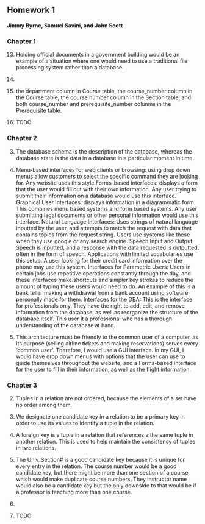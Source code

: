 ##  Homework 1
####  Jimmy Byrne, Samuel Savini, and John Scott


###  Chapter 1
13.  Holding official documents in a government building would be an example of a situation where one would need to use a traditional file processing system rather than a database.


14.  
  1.  the department column in Course table, the course_number column in the Course table, the course number column in the Section table, and both course_number and prerequisite_number columns in the Prerequisite table. 


  2.  TODO


###  Chapter 2
3.  The database schema is the description of the database, whereas the database state is the data in a database in a particular moment in time.


7.  Menu-based interfaces for web clients or browsing: using drop down menus allow customers to select the specific command they are looking for. Any website uses this style
	Forms-based interfaces: displays a form that the user would fill out with their own information. Any user trying to submit their information on a database would use this interface.
	Graphical User Interfaces: displays information in a diagrammatic form. This combines menu based systems and form based systems. Any user submitting legal documents or other personal information would use this interface.
	Natural Language Interfaces: Uses strings of natural language inputted by the user, and attempts to match the request with data that contains topics from the request string. Users use systems like these when they use google or any search engine.
	Speech Input and Output: Speech is inputted, and a response with the data requested is outputted, often in the form of speech. Applications with limited vocabularies use this setup. A user looking for their credit card information over the phone may use this system.
	Interfaces for Parametric Users: Users in certain jobs use repetitive operations constantly through the day, and these interfaces make shortcuts and simpler key strokes to reduce the amount of typing these users would need to do. An example of this is a bank teller making a withdrawal from a bank account using software personally made for them.
	Interfaces for the DBA: This is the interface for professionals only. They have the right to add, edit, and remove information from the database, as well as reorganize the structure of the database itself. This user it a professional who has a thorough understanding of the database at hand.



14.  This architecture must be friendly to the common user of a computer, as its purpose (selling airline tickets and making reservations) serves every ‘common user’. Therefore, I would use a GUI interface. In my GUI, I would have drop down menus with options that the user can use to guide themselves throughout the website, and a Forms-based interface for the user to fill in their information, as well as the flight information.


###  Chapter 3
2.  Tuples in a relation are not ordered, because the elements of a set have no order among them.


5.  We designate one candidate key in a relation to be a primary key in order to use its values to identify a tuple in the relation.


9.  A foreign key is a tuple in a relation that references a the same tuple in another relation. This is used to help maintain the consistency of tuples in two relations.


13.  The Univ_Section# is a good candidate key because it is unique for every entry in the relation. The course number would be a good candidate key, but there might be more than one section of a course which would make duplicate course numbers. They instructor name would also be a candidate key but the only downside to that would be if a professor is teaching more than one course.


20.  
  3.  TODO
